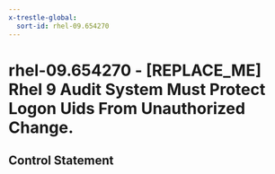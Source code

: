 ```yaml
---
x-trestle-global:
  sort-id: rhel-09.654270
---
```


# rhel-09.654270 - \[REPLACE_ME\] Rhel 9 Audit System Must Protect Logon Uids From Unauthorized Change.

## Control Statement
